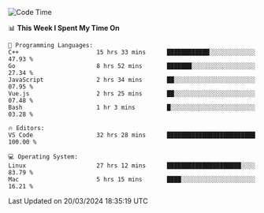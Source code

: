 
<!--START_SECTION:waka-->
![Code Time](http://img.shields.io/badge/Code%20Time-1%2C694%20hrs%2032%20mins-blue)

📊 **This Week I Spent My Time On** 

```text
💬 Programming Languages: 
C++                      15 hrs 33 mins      ████████████░░░░░░░░░░░░░   47.93 % 
Go                       8 hrs 52 mins       ███████░░░░░░░░░░░░░░░░░░   27.34 % 
JavaScript               2 hrs 34 mins       ██░░░░░░░░░░░░░░░░░░░░░░░   07.95 % 
Vue.js                   2 hrs 25 mins       ██░░░░░░░░░░░░░░░░░░░░░░░   07.48 % 
Bash                     1 hr 3 mins         █░░░░░░░░░░░░░░░░░░░░░░░░   03.28 % 

🔥 Editors: 
VS Code                  32 hrs 28 mins      █████████████████████████   100.00 % 

💻 Operating System: 
Linux                    27 hrs 12 mins      █████████████████████░░░░   83.79 % 
Mac                      5 hrs 15 mins       ████░░░░░░░░░░░░░░░░░░░░░   16.21 % 
```


 Last Updated on 20/03/2024 18:35:19 UTC
<!--END_SECTION:waka-->

